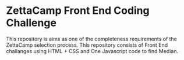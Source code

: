 # ZettaCamp Front End Coding Challenge

This repository is aims as one of the completeness requirements of the ZettaCamp selection process.
This repository consists of Front End challanges using HTML + CSS and One Javascript code to find Median.
